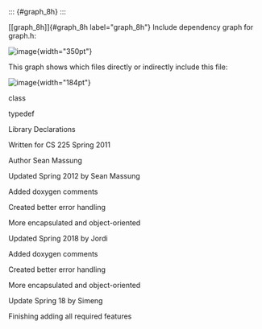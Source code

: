 ::: {#graph_8h}
:::

[\[graph\_8h\]]{#graph_8h label="graph_8h"} Include dependency graph for
graph.h:

![image](graph_8h__incl){width="350pt"}

This graph shows which files directly or indirectly include this file:

![image](graph_8h__dep__incl){width="184pt"}

class

typedef

Library Declarations

Written for CS 225 Spring 2011

Author Sean Massung

Updated Spring 2012 by Sean Massung

Added doxygen comments

Created better error handling

More encapsulated and object-oriented

Updated Spring 2018 by Jordi

Added doxygen comments

Created better error handling

More encapsulated and object-oriented

Update Spring 18 by Simeng

Finishing adding all required features
